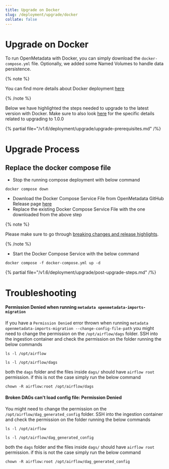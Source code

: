 ```yaml
---
title: Upgrade on Docker
slug: /deployment/upgrade/docker
collate: false
---
```


# Upgrade on Docker

To run OpenMetadata with Docker, you can simply download the `docker-compose.yml` file. Optionally, we added some
Named Volumes to handle data persistence.

{% note %}

You can find more details about Docker deployment [here](/deployment/docker)

{% /note %}

Below we have highlighted the steps needed to upgrade to the latest version with Docker. Make sure to also look [here](/deployment/upgrade/versions/100-to-110) for the specific details related to upgrading to 1.0.0

{% partial file="/v1.6/deployment/upgrade/upgrade-prerequisites.md" /%}

# Upgrade Process

## Replace the docker compose file

- Stop the running compose deployment with below command 
```
docker compose down
```
- Download the Docker Compose Service File from OpenMetadata GitHub Release page [here](https://github.com/open-metadata/OpenMetadata/releases/latest)
- Replace the existing Docker Compose Service File with the one downloaded from the above step

{% note %}

Please make sure to go through [breaking changes and release highlights](/deployment/upgrade/versions/100-to-110).

{% /note %}

- Start the Docker Compose Service with the below command
```
docker compose -f docker-compose.yml up -d
```

{% partial file="/v1.6/deployment/upgrade/post-upgrade-steps.md" /%}


# Troubleshooting

#### Permission Denied when running  ```metadata openmetadata-imports-migration```
If you have a `Permission Denied` error thrown when running ```metadata openmetadata-imports-migration --change-config-file-path``` you might need to change the permission on the `/opt/airflow/dags` folder. SSH into the ingestion container and check the permission on the folder running the below commands
```
ls -l /opt/airflow
```
```
ls -l /opt/airflow/dags
```
both the `dags` folder and the files inside `dags/` should have `airflow root` permission. if this is not the case simply run the below command
```
chown -R airflow:root /opt/airflow/dags
```

#### Broken DAGs can't load config file: Permission Denied
You might need to change the permission on the `/opt/airflow/dag_generated_config` folder. SSH into the ingestion container and check the permission on the folder running the below commands
```
ls -l /opt/airflow
```
```
ls -l /opt/airflow/dag_generated_config
```
both the `dags` folder and the files inside `dags/` should have `airflow root` permission. if this is not the case simply run the below command
```
chown -R airflow:root /opt/airflow/dag_generated_config
```
